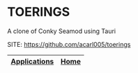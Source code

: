 # TOERINGS

 A clone of Conky Seamod using Tauri

 SITE: https://github.com/acarl005/toerings

 | [Applications](https://portable-linux-apps.github.io/apps.html) | [Home](https://portable-linux-apps.github.io)
 | --- | --- |
